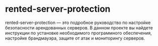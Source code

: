 # rented-server-protection
rented-server-protection — это подробное руководство по настройке безопасности арендованных серверов. В данном проекте вы найдете инструкции по установке необходимого программного обеспечения, настройке брандмауэра, защите от атак и мониторингу серверов.
